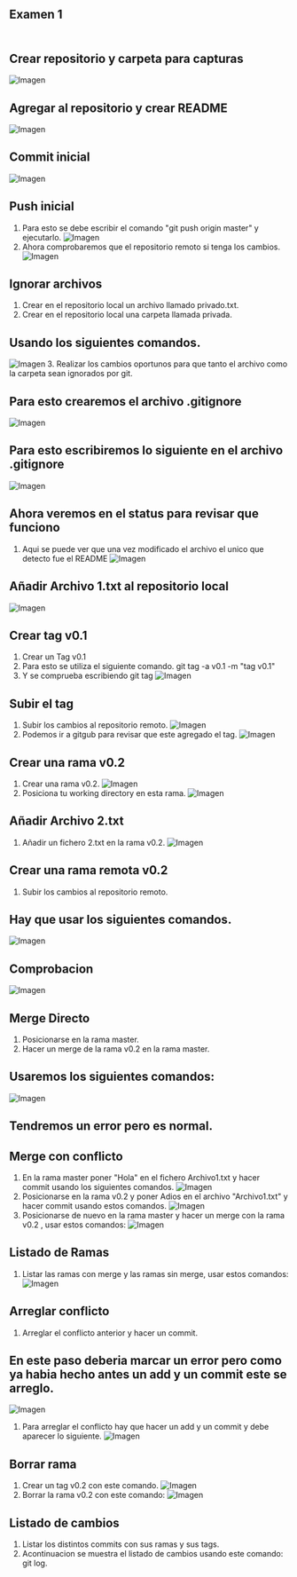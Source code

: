 ## Examen 1 <br> <br>
## Crear repositorio y carpeta para capturas <br>
![Imagen](IMAGENES/1.png)
## Agregar al repositorio y crear README <br>
![Imagen](IMAGENES/2.png)
## Commit inicial <br>
![Imagen](IMAGENES/3.png)
## Push inicial <br>
1. Para esto se debe escribir el comando "git push origin master" y ejecutarlo.
![Imagen](IMAGENES/PushInicial.png)
2. Ahora comprobaremos que el repositorio remoto si tenga los cambios.
![Imagen](IMAGENES/Comprobacion.png)
## Ignorar archivos <br>
1. Crear en el repositorio local un archivo llamado privado.txt.
2. Crear en el repositorio local una carpeta llamada privada. 
## Usando los siguientes comandos.
![Imagen](IMAGENES/Privado.png)
3. Realizar los cambios oportunos para que tanto el archivo como la carpeta sean ignorados por git. 
## Para esto crearemos el archivo .gitignore
![Imagen](IMAGENES/gitignore.png)
## Para esto escribiremos lo siguiente en el archivo .gitignore
![Imagen](IMAGENES/ignorar.png)
## Ahora veremos en el status para revisar que funciono
1. Aqui se puede ver que una vez modificado el archivo el unico que detecto fue el README
![Imagen](IMAGENES/Comprobar%20ignorar.png)
## Añadir Archivo 1.txt al repositorio local
![Imagen](IMAGENES/archivo1.png)
## Crear tag v0.1
1. Crear un Tag v0.1
2. Para esto se utiliza el siguiente comando. git tag -a v0.1 -m "tag v0.1"
3. Y se comprueba escribiendo git tag
![Imagen](IMAGENES/tagv0.1.png)
## Subir el tag <br>
1. Subir los cambios al repositorio remoto.
![Imagen](IMAGENES/agregado%20tag.png)
2. Podemos ir a gitgub para revisar que este agregado el tag.
![Imagen](IMAGENES/Comprobartag.png)
## Crear una rama v0.2
1. Crear una rama v0.2.
   ![Imagen](IMAGENES/crear%20rama.png)
2. Posiciona tu working directory en esta rama. 
   ![Imagen](IMAGENES/cabio%20de%20rama.png)
## Añadir Archivo 2.txt
1. Añadir un fichero 2.txt en la rama v0.2. 
![Imagen](IMAGENES/archivo%202.png)
## Crear una rama remota v0.2
1. Subir los cambios al repositorio remoto. 
## Hay que usar los siguientes comandos.
![Imagen](IMAGENES/Ramaremota.png)
## Comprobacion <br>
![Imagen](IMAGENES/ComprobacionRama.png)
## Merge Directo <br>
1. Posicionarse en la rama master. 
2. Hacer un merge de la rama v0.2 en la rama master. 
## Usaremos los siguientes comandos:
![Imagen](IMAGENES/merge.png)
## Tendremos un error pero es normal. <br>
## Merge con conflicto <br>
1. En la rama master poner "Hola" en el fichero Archivo1.txt y hacer commit usando los siguientes comandos. 
![Imagen](IMAGENES/Masterhola.png)
2. Posicionarse en la rama v0.2 y poner Adios en el archivo "Archivo1.txt" y hacer commit usando estos comandos. 
![Imagen](IMAGENES/Ramaadios.png)
3. Posicionarse de nuevo en la rama master y hacer un merge con la rama v0.2 , usar estos comandos:
![Imagen](IMAGENES/conflictoarreglado.png)
## Listado de Ramas <br>
1. Listar las ramas con merge y las ramas sin merge, usar estos comandos: 
![Imagen](IMAGENES/Listadoderamas.png)
## Arreglar conflicto <br>
1. Arreglar el conflicto anterior y hacer un commit. 
## En este paso deberia marcar un error pero como ya habia hecho antes un add y un commit este se arreglo.
![Imagen](IMAGENES/Arreglar%20conflicto.png)
1. Para arreglar el conflicto hay que hacer un add y un commit y debe aparecer lo siguiente.
![Imagen](IMAGENES/Resolver.png)
## Borrar rama <br>
1. Crear un tag v0.2 con este comando.
![Imagen](IMAGENES/Borrar%20rama%20tag.png)
2. Borrar la rama v0.2 con este comando: 
![Imagen](IMAGENES/Borrar%20rama%20tag.png)
## Listado de cambios
1. Listar los distintos commits con sus ramas y sus tags. 
2. Acontinuacion se muestra el listado de cambios usando este comando: git log.

   
